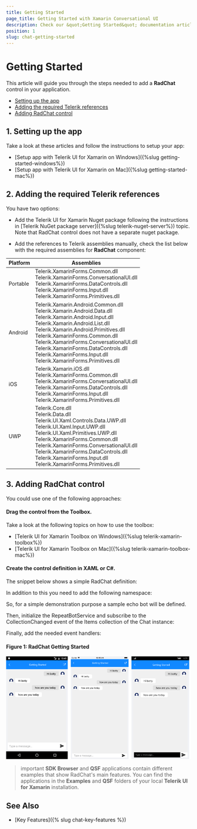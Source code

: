 ```yaml
---
title: Getting Started
page_title: Getting Started with Xamarin Conversational UI
description: Check our &quot;Getting Started&quot; documentation article for Telerik Chat for Xamarin control.
position: 1
slug: chat-getting-started
---
```


# Getting Started

This article will guide you through the steps needed to add a **RadChat** control in your application.


* [Setting up the app](#1-setting-up-the-app)
* [Adding the required Telerik references](#2-adding-the-required-telerik-references)
* [Adding RadChat control](#3-adding-radchat-control)

## 1. Setting up the app

Take a look at these articles and follow the instructions to setup your app:

- [Setup app with Telerik UI for Xamarin on Windows]({%slug getting-started-windows%})
- [Setup app with Telerik UI for Xamarin on Mac]({%slug getting-started-mac%})

## 2. Adding the required Telerik references

You have two options:

* Add the Telerik UI for Xamarin Nuget package following the instructions in [Telerik NuGet package server]({%slug telerik-nuget-server%}) topic. Note that RadChat control does not have a separate nuget package. 

* Add the references to Telerik assemblies manually, check the list below with the required assemblies for **RadChat** component:

| Platform | Assemblies |
| -------- | ---------- |
| Portable | Telerik.XamarinForms.Common.dll <br/> Telerik.XamarinForms.ConversationalUI.dll <br /> Telerik.XamarinForms.DataControls.dll <br /> Telerik.XamarinForms.Input.dll <br /> Telerik.XamarinForms.Primitives.dll |
| Android  | Telerik.Xamarin.Android.Common.dll <br/> Telerik.Xamarin.Android.Data.dll <br/> Telerik.Xamarin.Android.Input.dll <br/> Telerik.Xamarin.Android.List.dll <br/> Telerik.Xamarin.Android.Primitives.dll <br/> Telerik.XamarinForms.Common.dll <br/> Telerik.XamarinForms.ConversationalUI.dll <br /> Telerik.XamarinForms.DataControls.dll <br /> Telerik.XamarinForms.Input.dll <br /> Telerik.XamarinForms.Primitives.dll |
| iOS      | Telerik.Xamarin.iOS.dll  <br/> Telerik.XamarinForms.Common.dll <br/> Telerik.XamarinForms.ConversationalUI.dll <br /> Telerik.XamarinForms.DataControls.dll <br /> Telerik.XamarinForms.Input.dll <br /> Telerik.XamarinForms.Primitives.dll |
| UWP      | Telerik.Core.dll <br/> Telerik.Data.dll <br/> Telerik.UI.Xaml.Controls.Data.UWP.dll <br/> Telerik.UI.Xaml.Input.UWP.dll <br/> Telerik.UI.Xaml.Primitives.UWP.dll <br/> Telerik.XamarinForms.Common.dll <br/> Telerik.XamarinForms.ConversationalUI.dll <br /> Telerik.XamarinForms.DataControls.dll <br /> Telerik.XamarinForms.Input.dll <br /> Telerik.XamarinForms.Primitives.dll |

## 3. Adding RadChat control

You could use one of the following approaches:

#### Drag the control from the Toolbox. 

Take a look at the following topics on how to use the toolbox:

* [Telerik UI for Xamarin Toolbox on Windows]({%slug telerik-xamarin-toolbox%})
* [Telerik UI for Xamarin Toolbox on Mac]({%slug telerik-xamarin-toolbox-mac%})

#### Create the control definition in XAML or C#.

The snippet below shows a simple RadChat definition:

<snippet id='chat-gettingstarted'/>

In addition to this you need to add the following namespace:

<snippet id='xmlns-telerikchat'/>

So, for a simple demonstration purpose a sample echo bot will be defined.

<snippet id='chat-gettingstarted-botservice' />

Then, initialize the RepeatBotService and subscribe to the CollectionChanged event of the Items collection of the Chat instance:

<snippet id='chat-getting-started-initiliaze' />
	
Finally, add the needed event handlers:

<snippet id='chat-getting-started-events' />
	
#### Figure 1: RadChat Getting Started

![Chat Getting Started](images/chat_getting_started.png)
	
>important **SDK Browser** and **QSF** applications contain different examples that show RadChat's main features. You can find the applications in the **Examples** and **QSF** folders of your local **Telerik UI for Xamarin** installation.

## See Also

- [Key Features]({% slug chat-key-features %})